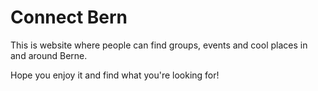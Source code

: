 <h1>
    Connect Bern
</h1>

<p>
    This is website where people can find groups, events and cool places in and around Berne.
</p>

<p>
    Hope you enjoy it and find what you're looking for!
</p>